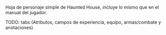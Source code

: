 Hoja de personaje simple de Haunted House, incluye lo mismo que en el manual del jugador.

TODO: tabs (Atributos, campos de experiencia, equipo, armas/combate y anotaciones).

